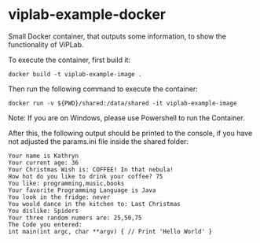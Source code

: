# viplab-example-docker

Small Docker container, that outputs some information, to show the functionality of ViPLab. 

To execute the container, first build it:

```
docker build -t viplab-example-image .
```

Then run the following command to execute the container:

```
docker run -v ${PWD}/shared:/data/shared -it viplab-example-image
```

Note: If you are on Windows, please use Powershell to run the Container.

After this, the following output should be printed to the console, if you have not adjusted the params.ini file inside the shared folder:
```
Your name is Kathryn
Your current age: 36
Your Christmas Wish is: COFFEE! In that nebula!
How hot do you like to drink your coffee? 75
You like: programming,music,books
Your favorite Programming Language is Java
You look in the fridge: never
You would dance in the kitchen to: Last Christmas
You dislike: Spiders
Your three random numers are: 25,50,75
The Code you entered:
int main(int argc, char **argv) { // Print 'Hello World' }
```
